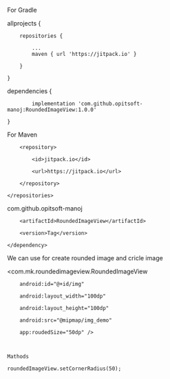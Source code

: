 For Gradle 

allprojects {

		repositories {
		
			...
			maven { url 'https://jitpack.io' }
			
		}
		
	}
	
  
  dependencies {
  
	        implementation 'com.github.opitsoft-manoj:RoundedImageView:1.0.0'
		
	}




For Maven 


<repositories>
	
		<repository>
		
		    <id>jitpack.io</id>
		    
		    <url>https://jitpack.io</url>
		    
		</repository>
		
	</repositories>



<dependency>
	    <groupId>com.github.opitsoft-manoj</groupId>
	
	    <artifactId>RoundedImageView</artifactId>
	    
	    <version>Tag</version>
	    
	</dependency>
  
  
  
  
 
 We can use for create rounded image and cricle image 
  
  
   <com.mk.roundedimageview.RoundedImageView
       
        android:id="@+id/img"
	
        android:layout_width="100dp"
	
        android:layout_height="100dp"
	
        android:src="@mipmap/img_demo"
	
        app:roudedSize="50dp" />
        
        
        
    Mathods 
    
    roundedImageView.setCornerRadius(50);
    
        
        
        
        
        
        
